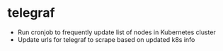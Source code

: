 # telegraf

- Run cronjob to frequently update list of nodes in Kubernetes cluster 
- Update urls for telegraf to scrape based on updated k8s info
